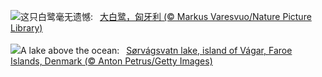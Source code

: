 ![](https://www.bing.com/th?id=OHR.WhiteEgret_ZH-CN4425921150_UHD.jpg&w=1000)这只白鹭毫无遗憾:&nbsp;&ensp;[大白鹭，匈牙利 (© Markus Varesvuo/Nature Picture Library)](https://www.bing.com/th?id=OHR.WhiteEgret_ZH-CN4425921150_UHD.jpg)
<br><br/>
![](https://www.bing.com/th?id=OHR.FaroeLake_EN-US3557234950_UHD.jpg&w=1000)A lake above the ocean:&nbsp;&ensp;[Sørvágsvatn lake, island of Vágar, Faroe Islands, Denmark (© Anton Petrus/Getty Images)](https://www.bing.com/th?id=OHR.FaroeLake_EN-US3557234950_UHD.jpg)
<br><br/>
